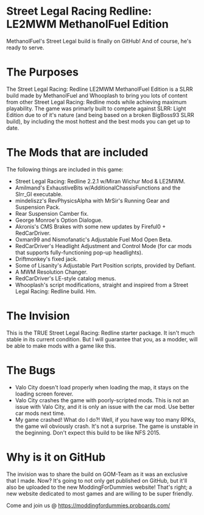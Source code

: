 # Street Legal Racing Redline: LE2MWM MethanolFuel Edition
MethanolFuel's Street Legal build is finally on GitHub! And of course, he's ready to serve.

# The Purposes
The Street Legal Racing: Redline LE2MWM MethanolFuel Edition is a SLRR build made by MethanolFuel and Whooplash to bring you lots of content from other Street Legal Racing: Redline mods while achieving maximum playability. The game was primarly built to compete against SLRR: Light Edition due to of it's nature (and being based on a broken BigBoss93 SLRR build), by including the most hottest and the best mods you can get up to date.

# The Mods that are included
The following things are included in this game:
- Street Legal Racing: Redline 2.2.1 w/Miran Wichur Mod & LE2MWM.
- Amilmand's ExhaustiveBits w/AdditionalChassisFunctions and the Slrr_GI executable.
- mindeliszz's RevPhysicsAlpha with MrSir's Running Gear and Suspension Pack.
- Rear Suspension Camber fix.
- George Monroe's Option Dialogue.
- Akronis's CMS Brakes with some new updates by Fireful0 + RedCarDriver.
- Oxman99 and Nismofanatic's Adjustable Fuel Mod Open Beta.
- RedCarDriver's Headlight Adjustment and Control Mode (for car mods that supports fully-functioning pop-up headlights).
- Driftmonkey's fixed jack.
- Some of Lisanity's Adjustable Part Position scripts, provided by Defiant.
- A MWM Resolution Changer.
- RedCarDriver's LE-style catalog menus.
- Whooplash's script modifications, straight and inspired from a Street Legal Racing: Redline build. Hm.

# The Invision
This is the TRUE Street Legal Racing: Redline starter package. It isn't much stable in its current condition. But I will guarantee that you, as a modder, will be able to make mods with a game like this.

# The Bugs
- Valo City doesn't load properly when loading the map, it stays on the loading screen forever.
- Valo City crashes the game with poorly-scripted mods. This is not an issue with Valo City, and it is only an issue with the car mod. Use better car mods next time.
- My game crashed! What do I do?! Well, if you have way too many RPKs, the game wil obviously crash. It's not a surprise. The game is unstable in the beginning. Don't expect this build to be like NFS 2015.

# Why is it on GitHub
The invision was to share the build on GOM-Team as it was an exclusive that I made. Now? It's going to not only get published on GitHub, but it'll also be uploaded to the new ModdingForDummies website! That's right; a new website dedicated to most games and are willing to be super friendly.

Come and join us @ https://moddingfordummies.proboards.com/
